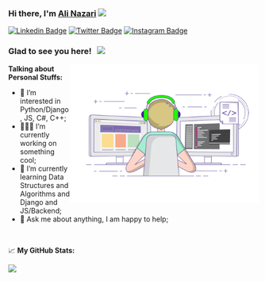 ### Hi there, I'm <a href="https://github.com/mr-nazari/" target="_blank">Ali Nazari</a> <img src="https://media.giphy.com/media/hvRJCLFzcasrR4ia7z/giphy.gif" width="25px">

[![Linkedin Badge](https://img.shields.io/badge/-LinkedIn-0e76a8?style=flat-square&logo=Linkedin&logoColor=white)](https://www.linkedin.com/in/nazarigh)
[![Twitter Badge](https://img.shields.io/badge/-Twitter-00acee?style=flat-square&logo=Twitter&logoColor=white)](https://twitter.com/alinazarigh)
[![Instagram Badge](https://img.shields.io/badge/-Instagram-e4405f?style=flat-square&logo=Instagram&logoColor=white)](https://www.instagram.com/alinazari_gh/)

### Glad to see you here! &nbsp; ![](https://visitor-badge.glitch.me/badge?page_id=mr-nazari.mr-nazari)

<img align="right" alt="GIF" src="https://github.com/mr-nazari/mr-nazari/blob/main/coding.gif?raw=true" width="380" height="280" />


**Talking about Personal Stuffs:**

- 👀 I’m interested in Python/Django, JS, C#, C++;
- 👨🏻‍💻 I’m currently working on something cool;
- 🚀 I’m currently learning Data Structures and Algorithms and Django and JS/Backend;
- 💬 Ask me about anything, I am happy to help;

</br>

📈 **My GitHub Stats:**

<p>
  <img height="180em" src="https://github-readme-stats.vercel.app/api?username=mr-nazari&show_icons=true&hide_border=true&&count_private=true&include_all_commits=true" />
</p>
